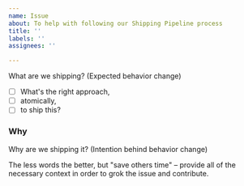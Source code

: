 ```yaml
---
name: Issue
about: To help with following our Shipping Pipeline process
title: ''
labels: ''
assignees: ''

---
```


What are we shipping? (Expected behavior change)

- [ ] What's the right approach,
- [ ] atomically,
- [ ] to ship this?

### Why

Why are we shipping it? (Intention behind behavior change)

The less words the better, but "save others time" – provide all of the necessary context in order to grok the issue and contribute.
